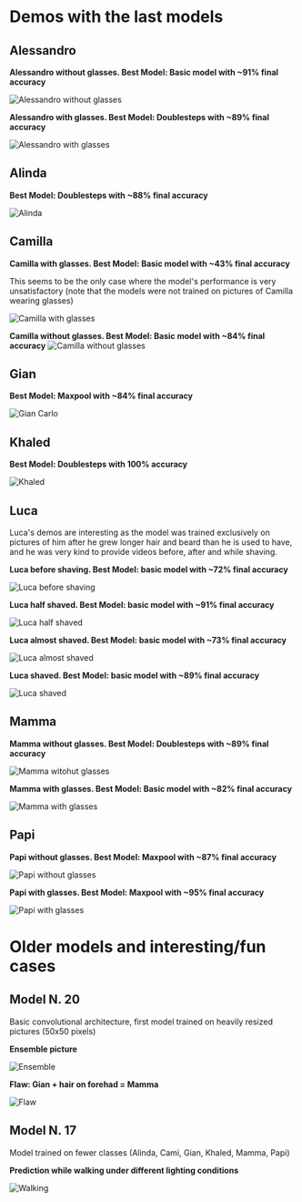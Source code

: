 # Demos with the last models
## Alessandro

**Alessandro without glasses. Best Model: Basic model  with ~91% final accuracy**

![Alessandro without glasses](gifs/comparisons/30_comparison_alessandro1.gif)

**Alessandro with glasses. Best Model: Doublesteps with ~89% final accuracy**

![Alessandro with glasses](gifs/comparisons/30_comparison_alessandro2.gif)

## Alinda

**Best Model: Doublesteps with ~88% final accuracy**

![Alinda](gifs/comparisons/30_comparison_alinda4.gif)


## Camilla

**Camilla with glasses. Best Model: Basic model with ~43% final accuracy**

This seems to be the only case where the model's performance is very unsatisfactory (note that the models were not trained on pictures of Camilla wearing glasses)

![Camilla with glasses](gifs/comparisons/30_comparison_cami2.gif)

**Camilla without glasses. Best Model: Basic model with ~84% final accuracy**
![Camilla without glasses](gifs/comparisons/30_comparison_cami4.gif)

## Gian

**Best Model: Maxpool with ~84% final accuracy**

![Gian Carlo](gifs/comparisons/30_comparison_gian1.gif)

## Khaled

**Best Model: Doublesteps with 100% accuracy**

![Khaled](gifs/comparisons/30_comparison_khaled2.gif)

## Luca

Luca's demos are interesting as the model was trained exclusively on pictures of him after he grew longer hair and beard than he is used to have, and he was very kind to provide videos before, after and while shaving.

**Luca before shaving. Best Model: basic model with ~72% final accuracy**

![Luca before shaving](gifs/comparisons/30_comparison_luca3.gif)

**Luca half shaved. Best Model: basic model with ~91% final accuracy**

![Luca half shaved](gifs/comparisons/30_comparison_luca4.gif)

**Luca almost shaved. Best Model: basic model with ~73% final accuracy**

![Luca almost shaved](gifs/comparisons/30_comparison_luca6.gif)

**Luca shaved. Best Model: basic model with ~89% final accuracy**

![Luca shaved](gifs/comparisons/30_comparison_luca7.gif)

## Mamma

**Mamma without glasses. Best Model: Doublesteps with ~89% final accuracy**

![Mamma witohut glasses](gifs/comparisons/30_comparison_mamma1.gif)

**Mamma with glasses. Best Model: Basic model with ~82% final accuracy**

![Mamma with glasses](gifs/comparisons/30_comparison_mamma2.gif)

## Papi

**Papi without glasses. Best Model: Maxpool with ~87% final accuracy**

![Papi without glasses](gifs/comparisons/30_comparison_papi3.gif)

**Papi with glasses. Best Model: Maxpool with ~95% final accuracy**

![Papi with glasses](gifs/comparisons/30_comparison_papi4.gif)

# Older models and interesting/fun cases

## Model N. 20

Basic convolutional architecture, first model trained on heavily resized pictures (50x50 pixels)

**Ensemble picture**

![Ensemble](gifs/20_0.gif)

**Flaw: Gian + hair on forehad = Mamma**

![Flaw](gifs/20_1.gif)

## Model N. 17

Model trained on fewer classes (Alinda, Cami, Gian, Khaled, Mamma, Papi)

**Prediction while walking under different lighting conditions**

![Walking](gifs/17_1.gif)
